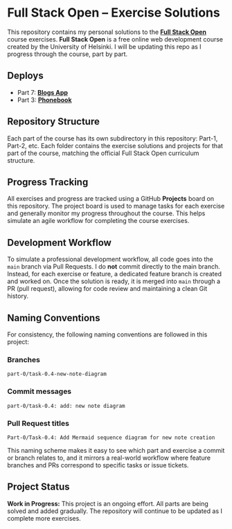 # Full Stack Open – Exercise Solutions

This repository contains my personal solutions to the [**Full Stack Open**](https://fullstackopen.com/en/) course exercises. **Full Stack Open** is a free online web development course created by the University of Helsinki. I will be updating this repo as I progress through the course, part by part.

## Deploys
- Part 7: [**Blogs App**](https://fso-blog-app.vercel.app/)
- Part 3: [**Phonebook**](https://phonebook-full-stack-open-gkc1.onrender.com)

## Repository Structure

Each part of the course has its own subdirectory in this repository: Part-1, Part-2, etc.
Each folder contains the exercise solutions and projects for that part of the course, matching the official Full Stack Open curriculum structure.

## Progress Tracking

All exercises and progress are tracked using a GitHub **Projects** board on this repository. The project board is used to manage tasks for each exercise and generally monitor my progress throughout the course. This helps simulate an agile workflow for completing the course exercises.

## Development Workflow

To simulate a professional development workflow, all code goes into the `main` branch via Pull Requests. I do **not** commit directly to the main branch. Instead, for each exercise or feature, a dedicated feature branch is created and worked on. Once the solution is ready, it is merged into `main` through a PR (pull request), allowing for code review and maintaining a clean Git history.

## Naming Conventions

For consistency, the following naming conventions are followed in this project:

### Branches

```
part-0/task-0.4-new-note-diagram
```

### Commit messages

```
part-0/task-0.4: add: new note diagram
```

### Pull Request titles

```
Part-0/Task-0.4: Add Mermaid sequence diagram for new note creation
```

This naming scheme makes it easy to see which part and exercise a commit or branch relates to, and it mirrors a real-world workflow where feature branches and PRs correspond to specific tasks or issue tickets.

## Project Status

**Work in Progress:** This project is an ongoing effort. All parts are being solved and added gradually. The repository will continue to be updated as I complete more exercises.
